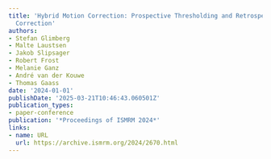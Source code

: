 ```yaml
---
title: 'Hybrid Motion Correction: Prospective Thresholding and Retrospective Residual
  Correction'
authors:
- Stefan Glimberg
- Malte Laustsen
- Jakob Slipsager
- Robert Frost
- Melanie Ganz
- André van der Kouwe
- Thomas Gaass
date: '2024-01-01'
publishDate: '2025-03-21T10:46:43.060501Z'
publication_types:
- paper-conference
publication: '*Proceedings of ISMRM 2024*'
links:
- name: URL
  url: https://archive.ismrm.org/2024/2670.html
---
```

